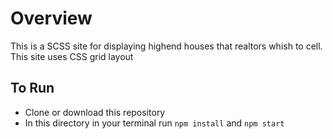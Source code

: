 <h1>Overview</h1>
<p>This is a SCSS site for displaying highend houses that realtors whish to cell. This site uses CSS grid layout</p>

<h2>To Run</h2>
    <ul>
        <li>Clone or download this repository</li>
        <li>In this directory in your terminal run <code>npm install</code> and <code>npm start</code></li>
    </ul>
